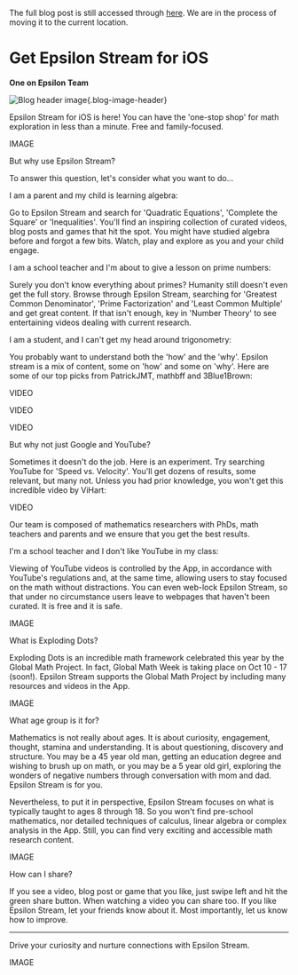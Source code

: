 The full blog post is still accessed through [here](https://www.1onepsilon.com/single-post/2017/09/14/Get-Epsilon-Stream-for-iOS). We are in the process of moving it to the current location.

# Get Epsilon Stream for iOS

**One on Epsilon Team**

![Blog header image](https://es-app.com/assets/935xva.jpg){.blog-image-header}

Epsilon Stream for iOS is here! You can have the 'one-stop shop' for math exploration in less than a minute. Free and family-focused.

IMAGE

But why use Epsilon Stream?

 

To answer this question, let's consider what you want to do...

 

I am a parent and my child is learning algebra: 

Go to Epsilon Stream and search for 'Quadratic Equations', 'Complete the Square' or 'Inequalities'. You'll find an inspiring collection of curated videos, blog posts and games that hit the spot. You might have studied algebra before and forgot a few bits. Watch, play and explore as you and your child engage.

 

I am a school teacher and I'm about to give a lesson on prime numbers: 

Surely you don't know everything about primes? Humanity still doesn't even get the full story. Browse through Epsilon Stream, searching for 'Greatest Common Denominator', 'Prime Factorization' and 'Least Common Multiple' and get great content. If that isn't enough, key in 'Number Theory' to see entertaining videos dealing with current research. 

 

I am a student, and I can't get my head around trigonometry:

You probably want to understand both the 'how' and the 'why'. Epsilon stream is a mix of content, some on 'how' and some on 'why'. Here are some of our top picks from PatrickJMT, mathbff and 3Blue1Brown:

VIDEO

VIDEO

VIDEO

But why not just Google and YouTube?

Sometimes it doesn't do the job. Here is an experiment. Try searching YouTube for 'Speed vs. Velocity'. You'll get dozens of results, some relevant, but many not. Unless you had prior knowledge, you won't get this incredible video by ViHart:

VIDEO

Our team is composed of mathematics researchers with PhDs, math teachers and parents and we ensure that you get the best results.

 

I'm a school teacher and I don't like YouTube in my class:

Viewing of YouTube videos is controlled by the App, in accordance with YouTube's regulations and, at the same time, allowing users to stay focused on the math without distractions. You can even web-lock Epsilon Stream, so that under no circumstance users leave to webpages that haven't been curated. It is free and it is safe.

IMAGE

What is Exploding Dots?

Exploding Dots is an incredible math framework celebrated this year by the Global Math Project. In fact, Global Math Week is taking place on Oct 10 - 17 (soon!). Epsilon Stream supports the Global Math Project by including many resources and videos in the App.

IMAGE

What age group is it for?

Mathematics is not really about ages. It is about curiosity, engagement, thought, stamina and understanding. It is about questioning, discovery and structure. You may be a 45 year old man, getting an education degree and wishing to brush up on math, or you may be a 5 year old girl, exploring the wonders of negative numbers through conversation with mom and dad. Epsilon Stream is for you.

 

Nevertheless, to put it in perspective, Epsilon Stream focuses on what is typically taught to ages 8 through 18. So you won't find pre-school mathematics, nor detailed techniques of calculus, linear algebra or complex analysis in the App. Still, you can find very exciting and accessible math research content.

IMAGE

How can I share?

If you see a video, blog post or game that you like, just swipe left and hit the green share button. When watching a video you can share too. If you like Epsilon Stream, let your friends know about it. Most importantly, let us know how to improve. 

---

Drive your curiosity and nurture connections with Epsilon Stream.

IMAGE
